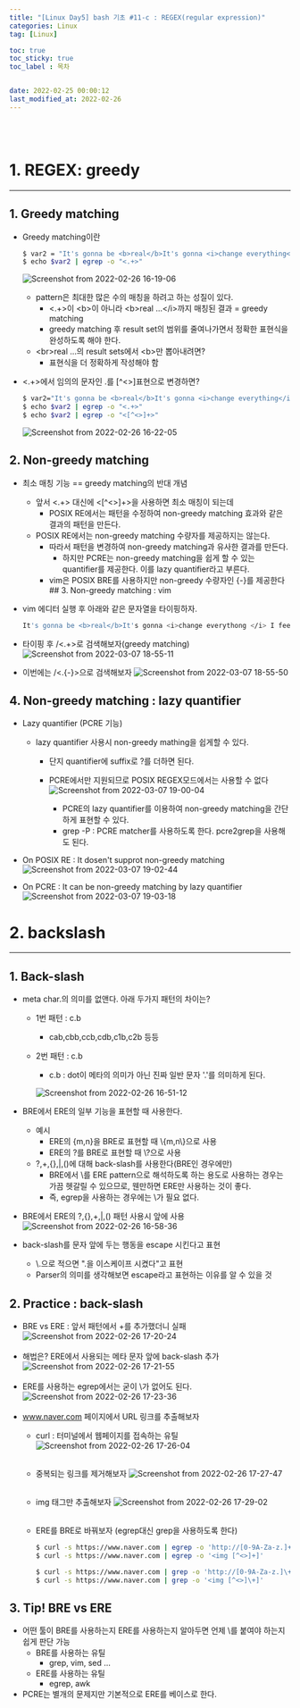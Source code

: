 ```yaml
---
title: "[Linux Day5] bash 기초 #11-c : REGEX(regular expression)"
categories: Linux
tag: [Linux]

toc: true
toc_sticky: true
toc_label : 목차


date: 2022-02-25 00:00:12
last_modified_at: 2022-02-26
---
```

<br>
<br>

# 1. REGEX: greedy
---
## 1. Greedy matching
* Greedy matching이란
	```bash
	$ var2 = "It's gonna be <b>real</b>It's gonna <i>change everything</i> I feel"
	$ echo $var2 | egrep -o "<.+>"
	```

	![Screenshot from 2022-02-26 16-19-06](https://user-images.githubusercontent.com/58837749/157007988-a42b59fe-ec3e-467a-a389-61d3abf7a5d1.png)

	- pattern은 최대한 많은 수의 매칭을 하려고 하는 성질이 있다.
		+ <.+>이 \<b>이 아니라 \<b>real ...\</i>까지 매칭된 결과 = greedy matching
		+ greedy matching 후 result set의 범위를 줄여나가면서 정확한 표현식을 완성하도록 해야 한다.
	- \<br>real ...</i>의 result sets에서 \<b>만 뽑아내려면?
		+ 표현식을 더 정확하게 작성해야 함
	
* <.+>에서 임의의 문자인 .를 [^<>]표현으로 변경하면?
	```bash
	$ var2="It's gonna be <b>real</b>It's gonna <i>change everything</i> I feel"
	$ echo $var2 | egrep -o "<.+>"
	$ echo $var2 | egrep -o "<[^<>]+>"
	```

	![Screenshot from 2022-02-26 16-22-05](https://user-images.githubusercontent.com/58837749/157007992-7eee8e25-7894-42da-ac99-cfe73582cc6b.png)

## 2. Non-greedy matching
* 최소 매칭 기능 == greedy matching의 반대 개념
	- 앞서 <.+> 대신에 <[^<>]+>을 사용하면 최소 매칭이 되는데
		+ POSIX RE에서는 패턴을 수정하여 non-greedy matching 효과와 같은 결과의 패턴을 만든다.
	- POSIX RE에서는 non-greedy matching 수량자를 제공하지는 않는다.
		+ 따라서 패턴을 변경하여 non-greedy matching과 유사한 결과를 만든다.
			* 하지만 PCRE는 non-greedy matching을 쉽게 할 수 있는 quantifier를 제공한다. 이를 lazy quantifier라고 부른다.
		+ vim은 POSIX BRE를 사용하지만 non-greedy 수량자인 \{-}를 제공한다## 3. Non-greedy matching : vim
* vim 에디터 실행 후 아래와 같은 문자열을 타이핑하자.
	```bash
	It's gonna be <b>real</b>It's gonna <i>change everythong </i> I feel
	```

* 타이핑 후 /<.\+>로 검색해보자(greedy matching)
	![Screenshot from 2022-03-07 18-55-11](https://user-images.githubusercontent.com/58837749/157008619-ba8bbad9-510b-46ec-b885-e817b6bb8029.png)
* 이번에는 /<.\{-}>으로 검색해보자
	![Screenshot from 2022-03-07 18-55-50](https://user-images.githubusercontent.com/58837749/157008729-6b2a2cfd-eb22-4d36-91dd-5cc54a1fcbf2.png)

## 4. Non-greedy matching : lazy quantifier
* Lazy quantifier (PCRE 기능)
	- lazy quantifier 사용시 non-greedy mathing을 쉽게할 수 있다.
		+ 단지 quantifier에 suffix로 ?를 더하면 된다.
		+ PCRE에서만 지원되므로 POSIX REGEX모드에서는 사용할 수 없다
			![Screenshot from 2022-03-07 19-00-04](https://user-images.githubusercontent.com/58837749/157009398-f4e0bf41-4051-4ef4-ad52-c42fa2d27027.png)

			* PCRE의 lazy quantifier를 이용하여 non-greedy matching을 간단하게 표현할 수 있다.
			* grep -P : PCRE matcher를 사용하도록 한다. pcre2grep을 사용해도 된다.
* On POSIX RE : It dosen't supprot non-greedy matching
	![Screenshot from 2022-03-07 19-02-44](https://user-images.githubusercontent.com/58837749/157010017-dd8fa150-ba7d-4b47-9506-1960601b587f.png)	

* On PCRE : It can be non-greedy matching by lazy quantifier
	![Screenshot from 2022-03-07 19-03-18](https://user-images.githubusercontent.com/58837749/157010022-79463e8b-c347-4718-ade2-9db558a1119b.png)	

# 2. backslash
---
## 1. Back-slash
* meta char.의 의미를 없앤다. 아래 두가지 패턴의 차이는?
	- 1번 패턴 : c.b
		+ cab,cbb,ccb,cdb,c1b,c2b 등등
	- 2번 패턴 : c\.b
		+ c.b : dot이 메타의 의미가 아닌 진짜 일반 문자 '.'를 의미하게 된다.

		![Screenshot from 2022-02-26 16-51-12](https://user-images.githubusercontent.com/58837749/157010301-756b1f76-315d-4b06-a257-04c396ffddb3.png)

* BRE에서 ERE의 일부 기능을 표현할 때 사용한다.
	- 예시
		+ ERE의 {m,n}을 BRE로 표현할 때 \\\{m,n\\\}으로 사용
		+ ERE의 ?를 BRE로 표현할 때 \\\?으로 사용
	- ?,+,{},\|,()에 대해 back-slash를 사용한다(BRE인 경우에만)
		+ BRE에서 \를 ERE pattern으로 해석하도록 하는 용도로 사용하는 경우는 가끔 헷갈릴 수 있으므로, 웬만하면 ERE만 사용하는 것이 좋다.
		+ 즉, egrep을 사용하는 경우에는 \가 필요 없다.
* BRE에서 ERE의 ?,{},+,\|,() 패턴 사용시 앞에 사용
	![Screenshot from 2022-02-26 16-58-36](https://user-images.githubusercontent.com/58837749/157010836-467a253a-52a7-4f4d-a2d4-8eb6cb4c421d.png)

* back-slash를 문자 앞에 두는 행동을 escape 시킨다고 표현
	+ \\\.으로 적으면 ".을 이스케이프 시켰다"고 표현
	+ Parser의 의미를 생각해보면 escape라고 표현하는 이유를 알 수 있을 것

## 2. Practice : back-slash
* BRE vs ERE : 앞서 패턴에서 +를 추가했더니 실패
	![Screenshot from 2022-02-26 17-20-24](https://user-images.githubusercontent.com/58837749/157011148-ea58fb4f-e705-42ac-810d-a1735b5576c8.png)
	<br>
	<br>
* 해법은? ERE에서 사용되는 메타 문자 앞에 back-slash 추가
	![Screenshot from 2022-02-26 17-21-55](https://user-images.githubusercontent.com/58837749/157011151-14867e0f-8894-4d03-bc2d-2f1dad8a941d.png)
	<br>
	<br>
* ERE를 사용하는 egrep에서는 굳이 \가 없어도 된다.
	![Screenshot from 2022-02-26 17-23-36](https://user-images.githubusercontent.com/58837749/157011152-ca822c69-deba-4b79-8e62-9c684df97dc6.png)
	<br>
	<br>
* www.naver.com 페이지에서 URL 링크를 추출해보자
	- curl : 터미널에서 웹페이지를 접속하는 유틸
		![Screenshot from 2022-02-26 17-26-04](https://user-images.githubusercontent.com/58837749/157011154-5aec0a6b-1eff-4672-adde-84afd6ef127b.png)
		<br>
		<br>
	- 중복되는 링크를 제거해보자
		![Screenshot from 2022-02-26 17-27-47](https://user-images.githubusercontent.com/58837749/157011654-677488a2-899b-4c2f-a1d4-5677d95e1735.png)
		<br>
		<br>
	- img 태그만 추출해보자
    	![Screenshot from 2022-02-26 17-29-02](https://user-images.githubusercontent.com/58837749/157011157-a47f3831-c0c9-4861-9db6-d9006453e373.png)
		<br>
		<br>
	- ERE를 BRE로 바꿔보자 (egrep대신 grep을 사용하도록 한다)
		```bash
		$ curl -s https://www.naver.com | egrep -o 'http://[0-9A-Za-z.]+/' | sort | uniq
		$ curl -s https://www.naver.com | egrep -o '<img [^<>]+]'
		``` 

		```bash
		$ curl -s https://www.naver.com | grep -o 'http://[0-9A-Za-z.]\+/' | sort | uniq
		$ curl -s https://www.naver.com | grep -o '<img [^<>]\+]'
		```

## 3. Tip! BRE vs ERE
* 어떤 툴이 BRE를 사용하는지 ERE를 사용하는지 알아두면 언제 \를 붙여야 하는지 쉽게 판단 가능
	- BRE를 사용하는 유틸
		+ grep, vim, sed ...
	- ERE를 사용하는 유틸
		+ egrep, awk
* PCRE는 별개의 문제지만 기본적으로 ERE를 베이스로 한다.

